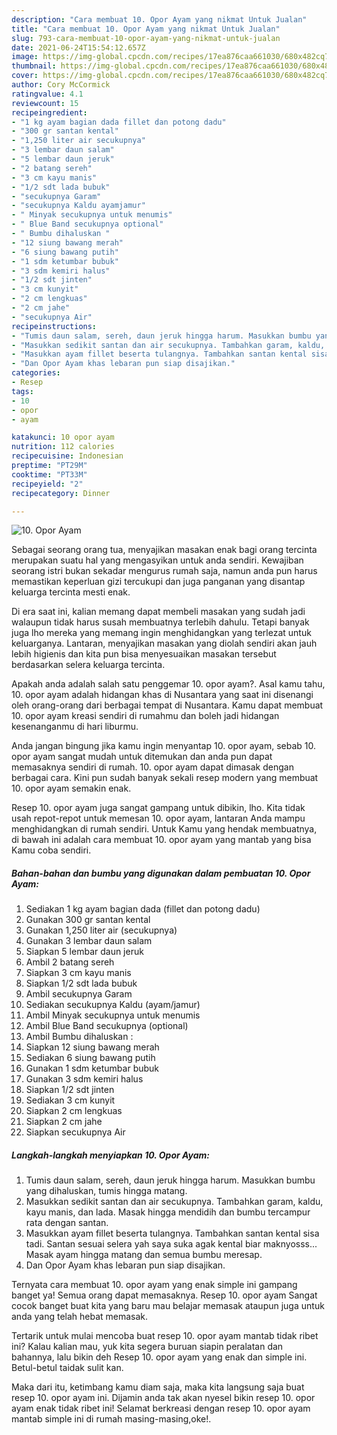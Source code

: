 ```yaml
---
description: "Cara membuat 10. Opor Ayam yang nikmat Untuk Jualan"
title: "Cara membuat 10. Opor Ayam yang nikmat Untuk Jualan"
slug: 793-cara-membuat-10-opor-ayam-yang-nikmat-untuk-jualan
date: 2021-06-24T15:54:12.657Z
image: https://img-global.cpcdn.com/recipes/17ea876caa661030/680x482cq70/10-opor-ayam-foto-resep-utama.jpg
thumbnail: https://img-global.cpcdn.com/recipes/17ea876caa661030/680x482cq70/10-opor-ayam-foto-resep-utama.jpg
cover: https://img-global.cpcdn.com/recipes/17ea876caa661030/680x482cq70/10-opor-ayam-foto-resep-utama.jpg
author: Cory McCormick
ratingvalue: 4.1
reviewcount: 15
recipeingredient:
- "1 kg ayam bagian dada fillet dan potong dadu"
- "300 gr santan kental"
- "1,250 liter air secukupnya"
- "3 lembar daun salam"
- "5 lembar daun jeruk"
- "2 batang sereh"
- "3 cm kayu manis"
- "1/2 sdt lada bubuk"
- "secukupnya Garam"
- "secukupnya Kaldu ayamjamur"
- " Minyak secukupnya untuk menumis"
- " Blue Band secukupnya optional"
- " Bumbu dihaluskan "
- "12 siung bawang merah"
- "6 siung bawang putih"
- "1 sdm ketumbar bubuk"
- "3 sdm kemiri halus"
- "1/2 sdt jinten"
- "3 cm kunyit"
- "2 cm lengkuas"
- "2 cm jahe"
- "secukupnya Air"
recipeinstructions:
- "Tumis daun salam, sereh, daun jeruk hingga harum. Masukkan bumbu yang dihaluskan, tumis hingga matang."
- "Masukkan sedikit santan dan air secukupnya. Tambahkan garam, kaldu, kayu manis, dan lada. Masak hingga mendidih dan bumbu tercampur rata dengan santan."
- "Masukkan ayam fillet beserta tulangnya. Tambahkan santan kental sisa tadi. Santan sesuai selera yah saya suka agak kental biar maknyosss... Masak ayam hingga matang dan semua bumbu meresap."
- "Dan Opor Ayam khas lebaran pun siap disajikan."
categories:
- Resep
tags:
- 10
- opor
- ayam

katakunci: 10 opor ayam 
nutrition: 112 calories
recipecuisine: Indonesian
preptime: "PT29M"
cooktime: "PT33M"
recipeyield: "2"
recipecategory: Dinner

---
```



![10. Opor Ayam](https://img-global.cpcdn.com/recipes/17ea876caa661030/680x482cq70/10-opor-ayam-foto-resep-utama.jpg)

Sebagai seorang orang tua, menyajikan masakan enak bagi orang tercinta merupakan suatu hal yang mengasyikan untuk anda sendiri. Kewajiban seorang istri bukan sekadar mengurus rumah saja, namun anda pun harus memastikan keperluan gizi tercukupi dan juga panganan yang disantap keluarga tercinta mesti enak.

Di era  saat ini, kalian memang dapat membeli masakan yang sudah jadi walaupun tidak harus susah membuatnya terlebih dahulu. Tetapi banyak juga lho mereka yang memang ingin menghidangkan yang terlezat untuk keluarganya. Lantaran, menyajikan masakan yang diolah sendiri akan jauh lebih higienis dan kita pun bisa menyesuaikan masakan tersebut berdasarkan selera keluarga tercinta. 



Apakah anda adalah salah satu penggemar 10. opor ayam?. Asal kamu tahu, 10. opor ayam adalah hidangan khas di Nusantara yang saat ini disenangi oleh orang-orang dari berbagai tempat di Nusantara. Kamu dapat membuat 10. opor ayam kreasi sendiri di rumahmu dan boleh jadi hidangan kesenanganmu di hari liburmu.

Anda jangan bingung jika kamu ingin menyantap 10. opor ayam, sebab 10. opor ayam sangat mudah untuk ditemukan dan anda pun dapat memasaknya sendiri di rumah. 10. opor ayam dapat dimasak dengan berbagai cara. Kini pun sudah banyak sekali resep modern yang membuat 10. opor ayam semakin enak.

Resep 10. opor ayam juga sangat gampang untuk dibikin, lho. Kita tidak usah repot-repot untuk memesan 10. opor ayam, lantaran Anda mampu menghidangkan di rumah sendiri. Untuk Kamu yang hendak membuatnya, di bawah ini adalah cara membuat 10. opor ayam yang mantab yang bisa Kamu coba sendiri.

<!--inarticleads1-->

##### Bahan-bahan dan bumbu yang digunakan dalam pembuatan 10. Opor Ayam:

1. Sediakan 1 kg ayam bagian dada (fillet dan potong dadu)
1. Gunakan 300 gr santan kental
1. Gunakan 1,250 liter air (secukupnya)
1. Gunakan 3 lembar daun salam
1. Siapkan 5 lembar daun jeruk
1. Ambil 2 batang sereh
1. Siapkan 3 cm kayu manis
1. Siapkan 1/2 sdt lada bubuk
1. Ambil secukupnya Garam
1. Sediakan secukupnya Kaldu (ayam/jamur)
1. Ambil  Minyak secukupnya untuk menumis
1. Ambil  Blue Band secukupnya (optional)
1. Ambil  Bumbu dihaluskan :
1. Siapkan 12 siung bawang merah
1. Sediakan 6 siung bawang putih
1. Gunakan 1 sdm ketumbar bubuk
1. Gunakan 3 sdm kemiri halus
1. Siapkan 1/2 sdt jinten
1. Sediakan 3 cm kunyit
1. Siapkan 2 cm lengkuas
1. Siapkan 2 cm jahe
1. Siapkan secukupnya Air




<!--inarticleads2-->

##### Langkah-langkah menyiapkan 10. Opor Ayam:

1. Tumis daun salam, sereh, daun jeruk hingga harum. Masukkan bumbu yang dihaluskan, tumis hingga matang.
1. Masukkan sedikit santan dan air secukupnya. Tambahkan garam, kaldu, kayu manis, dan lada. Masak hingga mendidih dan bumbu tercampur rata dengan santan.
1. Masukkan ayam fillet beserta tulangnya. Tambahkan santan kental sisa tadi. Santan sesuai selera yah saya suka agak kental biar maknyosss... Masak ayam hingga matang dan semua bumbu meresap.
1. Dan Opor Ayam khas lebaran pun siap disajikan.




Ternyata cara membuat 10. opor ayam yang enak simple ini gampang banget ya! Semua orang dapat memasaknya. Resep 10. opor ayam Sangat cocok banget buat kita yang baru mau belajar memasak ataupun juga untuk anda yang telah hebat memasak.

Tertarik untuk mulai mencoba buat resep 10. opor ayam mantab tidak ribet ini? Kalau kalian mau, yuk kita segera buruan siapin peralatan dan bahannya, lalu bikin deh Resep 10. opor ayam yang enak dan simple ini. Betul-betul taidak sulit kan. 

Maka dari itu, ketimbang kamu diam saja, maka kita langsung saja buat resep 10. opor ayam ini. Dijamin anda tak akan nyesel bikin resep 10. opor ayam enak tidak ribet ini! Selamat berkreasi dengan resep 10. opor ayam mantab simple ini di rumah masing-masing,oke!.

